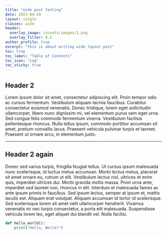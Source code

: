 ```yaml
---
title: "wide post testing"
date: 2023-04-29
layout: single
classes: wide
header:
  overlay_image: /assets/images/1.png
  overlay_filter: 0.5
author_profile: true
excerpt: "this is about writing wide layout post"
toc: true
toc_label: "Table of Contents"
toc_icon: "cog"
toc_sticky: true
---
```


## Header 2

Lorem ipsum dolor sit amet, consectetur adipiscing elit. Proin tempor odio ac cursus fermentum. Vestibulum aliquam lacinia faucibus. 
Curabitur consectetur euismod venenatis. Donec tristique, lorem eget sollicitudin ullamcorper, libero nunc dignissim mi, vel elementum purus sem eget urna. 
Sed congue felis commodo fermentum viverra. Vestibulum facilisis pellentesque rhoncus. Nulla tellus ipsum, commodo porttitor accumsan sit amet, pretium convallis lacus. Praesent vehicula pulvinar turpis et laoreet. Praesent ut ornare arcu, in elementum justo. 
___

## Header 2 again

Donec sed varius turpis, fringilla feugiat tellus. Ut cursus ipsum malesuada nunc scelerisque, id luctus metus accumsan. Morbi lectus metus, placerat sit amet ornare eu, rutrum ut elit. Vestibulum lectus nisl, ultrices et enim quis, imperdiet ultrices dui. Morbi gravida mollis massa. Proin urna ante, imperdiet sed laoreet non, rhoncus in elit. Interdum et malesuada fames ac ante ipsum primis in faucibus. Sed ipsum lectus, semper at ipsum et, mattis iaculis est. Aliquam erat volutpat. Aliquam accumsan id tortor id scelerisque. Sed scelerisque lorem sit amet velit ullamcorper hendrerit. Vivamus venenatis mi nec turpis consectetur, a porta elit malesuada. Suspendisse vehicula lorem leo, eget aliquet dui blandit vel. Nulla facilisi. 

```python
def hello_world():
    print("Hello, World!")
```
